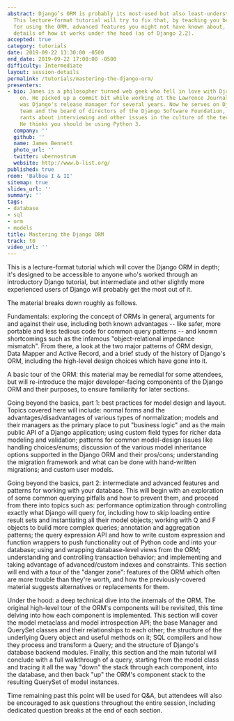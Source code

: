 ```yaml
---
abstract: Django’s ORM is probably its most-used but also least-understood component.
  This lecture-format tutorial will try to fix that, by teaching you best practices
  for using the ORM, advanced features you might not have known about, and technical
  details of how it works under the hood (as of Django 2.2).
accepted: true
category: tutorials
date: 2019-09-22 13:30:00 -0500
end_date: 2019-09-22 17:00:00 -0500
difficulty: Intermediate
layout: session-details
permalink: /tutorials/mastering-the-django-orm/
presenters:
- bio: James is a philosopher turned web geek who fell in love with Django very early
    on. He picked up a commit bit while working at the Lawrence Journal-World and
    was Django's release manager for several years. Now he serves on Django's security
    team and the board of directors of the Django Software Foundation, and occasionally
    rants about interviewing and other issues in the culture of the tech community.
    He thinks you should be using Python 3.
  company: ''
  github: ''
  name: James Bennett
  photo_url: ''
  twitter: ubernostrum
  website: http://www.b-list.org/
published: true
room: 'Balboa I & II'
sitemap: true
slides_url: ''
summary: ''
tags:
- database
- sql
- orm
- models
title: Mastering the Django ORM
track: t0
video_url: ''
---
```


This is a lecture-format tutorial which will cover the Django ORM in
depth; it's designed to be accessible to anyone who's worked through
an introductory Django tutorial, but intermediate and other slightly
more experienced users of Django will probably get the most out of it.

The material breaks down roughly as follows.

Fundamentals: exploring the concept of ORMs in general, arguments for
and against their use, including both known advantages -- like safer,
more portable and less tedious code for common query patterns -- and
known shortcomings such as the infamous "object-relational impedance
mismatch". From there, a look at the two major patterns of ORM design,
Data Mapper and Active Record, and a brief study of the history of
Django's ORM, including the high-level design choices which have gone
into it.

A basic tour of the ORM: this material may be remedial for some
attendees, but will re-introduce the major developer-facing components
of the Django ORM and their purposes, to ensure familiarity for later
sections.

Going beyond the basics, part 1: best practices for model design and
layout. Topics covered here will include: normal forms and the
advantages/disadvantages of various types of normalization; models and
their managers as the primary place to put "business logic" and as the
main public API of a Django application; using custom field types for
richer data modeling and validation; patterns for common model-design
issues like handling choices/enums; discussion of the various model
inheritance options supported in the Django ORM and their pros/cons;
understanding the migration framework and what can be done with
hand-written migrations; and custom user models.

Going beyond the basics, part 2: intermediate and advanced features
and patterns for working with your database. This will begin with an
exploration of some common querying pitfalls and how to prevent them,
and proceed from there into topics such as: performance optimization
through controlling exactly what Django will query for, including how
to skip loading entire result sets and instantiating all their model
objects; working with Q and F objects to build more complex queries;
annotation and aggregation patterns; the query expression API and how
to write custom expression and function wrappers to push functionality
out of Python code and into your database; using and wrapping
database-level views from the ORM; understanding and controlling
transaction behavior; and implementing and taking advantage of
advanced/custom indexes and constraints. This section will end with a
tour of the "danger zone": features of the ORM which often are more
trouble than they're worth, and how the previously-covered material
suggests alternatives or replacements for them.

Under the hood: a deep technical dive into the internals of the
ORM. The original high-level tour of the ORM's components will be
revisited, this time delving into how each component is
implemented. This section will cover the model metaclass and model
introspection API; the base Manager and QuerySet classes and their
relationships to each other; the structure of the underlying Query
object and useful methods on it; SQL compilers and how they process
and transform a Query; and the structure of Django's database backend
modules. Finally, this section and the main tutorial will conclude
with a full walkthrough of a query, starting from the model class and
tracing it all the way "down" the stack through each component, into
the database, and then back "up" the ORM's component stack to the
resulting QuerySet of model instances.

Time remaining past this point will be used for Q&A, but attendees
will also be encouraged to ask questions throughout the entire
session, including dedicated question breaks at the end of each
section.
